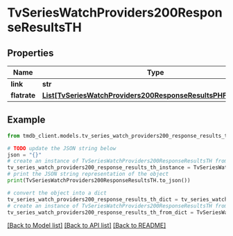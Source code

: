 # TvSeriesWatchProviders200ResponseResultsTH


## Properties

Name | Type | Description | Notes
------------ | ------------- | ------------- | -------------
**link** | **str** |  | [optional] 
**flatrate** | [**List[TvSeriesWatchProviders200ResponseResultsPHFlatrateInner]**](TvSeriesWatchProviders200ResponseResultsPHFlatrateInner.md) |  | [optional] 

## Example

```python
from tmdb_client.models.tv_series_watch_providers200_response_results_th import TvSeriesWatchProviders200ResponseResultsTH

# TODO update the JSON string below
json = "{}"
# create an instance of TvSeriesWatchProviders200ResponseResultsTH from a JSON string
tv_series_watch_providers200_response_results_th_instance = TvSeriesWatchProviders200ResponseResultsTH.from_json(json)
# print the JSON string representation of the object
print(TvSeriesWatchProviders200ResponseResultsTH.to_json())

# convert the object into a dict
tv_series_watch_providers200_response_results_th_dict = tv_series_watch_providers200_response_results_th_instance.to_dict()
# create an instance of TvSeriesWatchProviders200ResponseResultsTH from a dict
tv_series_watch_providers200_response_results_th_from_dict = TvSeriesWatchProviders200ResponseResultsTH.from_dict(tv_series_watch_providers200_response_results_th_dict)
```
[[Back to Model list]](../README.md#documentation-for-models) [[Back to API list]](../README.md#documentation-for-api-endpoints) [[Back to README]](../README.md)


